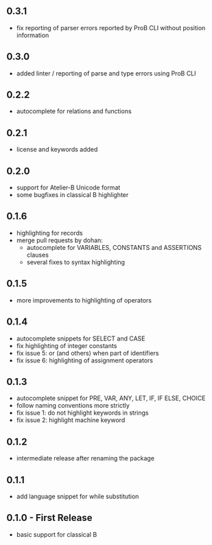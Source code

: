 ## 0.3.1
* fix reporting of parser errors reported by ProB CLI without position information

## 0.3.0
* added linter / reporting of parse and type errors using ProB CLI

## 0.2.2
* autocomplete for relations and functions

## 0.2.1
* license and keywords added

## 0.2.0
* support for Atelier-B Unicode format
* some bugfixes in classical B highlighter

## 0.1.6
* highlighting for records
* merge pull requests by dohan:
  * autocomplete for VARIABLES, CONSTANTS and ASSERTIONS clauses
  * several fixes to syntax highlighting

## 0.1.5
* more improvements to highlighting of operators

## 0.1.4
* autocomplete snippets for SELECT and CASE
* fix highlighting of integer constants
* fix issue 5: or (and others) when part of identifiers
* fix issue 6: highlighting of assignment operators

## 0.1.3
* autocomplete snippet for PRE, VAR, ANY, LET, IF, IF ELSE, CHOICE
* follow naming conventions more strictly
* fix issue 1: do not highlight keywords in strings
* fix issue 2: highlight machine keyword

## 0.1.2
* intermediate release after renaming the package

## 0.1.1
* add language snippet for while substitution

## 0.1.0 - First Release
* basic support for classical B
